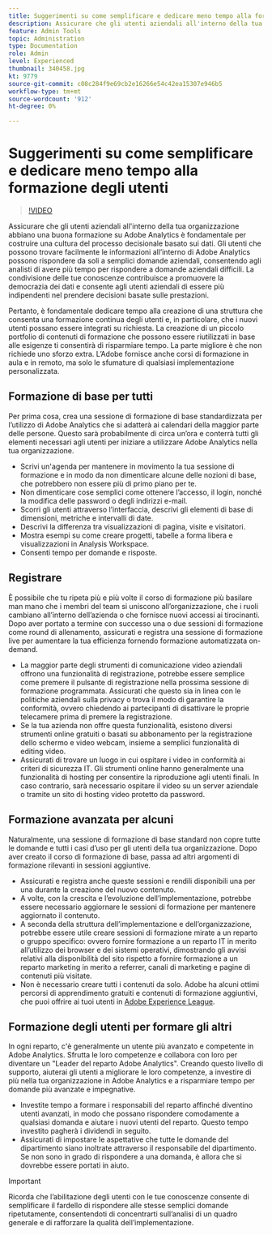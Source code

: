 ```yaml
---
title: Suggerimenti su come semplificare e dedicare meno tempo alla formazione degli utenti
description: Assicurare che gli utenti aziendali all'interno della tua organizzazione abbiano una buona formazione su Adobe Analytics è fondamentale per costruire una cultura del processo decisionale basato sui dati. Gli utenti che possono trovare facilmente le informazioni all’interno di Adobe Analytics possono rispondere da soli a semplici domande aziendali, consentendo agli analisti di avere più tempo per rispondere a domande aziendali difficili. La condivisione delle tue conoscenze contribuisce a promuovere la democrazia dei dati e consente agli utenti aziendali di essere più indipendenti nel prendere decisioni basate sulle prestazioni.
feature: Admin Tools
topic: Administration
type: Documentation
role: Admin
level: Experienced
thumbnail: 340458.jpg
kt: 9779
source-git-commit: c08c284f9e69cb2e16266e54c42ea15307e946b5
workflow-type: tm+mt
source-wordcount: '912'
ht-degree: 0%

---
```



# Suggerimenti su come semplificare e dedicare meno tempo alla formazione degli utenti

>[!VIDEO](https://video.tv.adobe.com/v/340458/?quality=12&learn=on)

Assicurare che gli utenti aziendali all&#39;interno della tua organizzazione abbiano una buona formazione su Adobe Analytics è fondamentale per costruire una cultura del processo decisionale basato sui dati. Gli utenti che possono trovare facilmente le informazioni all’interno di Adobe Analytics possono rispondere da soli a semplici domande aziendali, consentendo agli analisti di avere più tempo per rispondere a domande aziendali difficili. La condivisione delle tue conoscenze contribuisce a promuovere la democrazia dei dati e consente agli utenti aziendali di essere più indipendenti nel prendere decisioni basate sulle prestazioni.

Pertanto, è fondamentale dedicare tempo alla creazione di una struttura che consenta una formazione continua degli utenti e, in particolare, che i nuovi utenti possano essere integrati su richiesta. La creazione di un piccolo portfolio di contenuti di formazione che possono essere riutilizzati in base alle esigenze ti consentirà di risparmiare tempo. La parte migliore è che non richiede uno sforzo extra. L’Adobe fornisce anche corsi di formazione in aula e in remoto, ma solo le sfumature di qualsiasi implementazione personalizzata.


## Formazione di base per tutti

Per prima cosa, crea una sessione di formazione di base standardizzata per l’utilizzo di Adobe Analytics che si adatterà ai calendari della maggior parte delle persone. Questo sarà probabilmente di circa un’ora e conterrà tutti gli elementi necessari agli utenti per iniziare a utilizzare Adobe Analytics nella tua organizzazione.

* Scrivi un&#39;agenda per mantenere in movimento la tua sessione di formazione e in modo da non dimenticare alcune delle nozioni di base, che potrebbero non essere più di primo piano per te.
* Non dimenticare cose semplici come ottenere l’accesso, il login, nonché la modifica delle password o degli indirizzi e-mail.
* Scorri gli utenti attraverso l’interfaccia, descrivi gli elementi di base di dimensioni, metriche e intervalli di date.
* Descrivi la differenza tra visualizzazioni di pagina, visite e visitatori.
* Mostra esempi su come creare progetti, tabelle a forma libera e visualizzazioni in Analysis Workspace.
* Consenti tempo per domande e risposte.

## Registrare

È possibile che tu ripeta più e più volte il corso di formazione più basilare man mano che i membri del team si uniscono all’organizzazione, che i ruoli cambiano all’interno dell’azienda o che fornisce nuovi accessi ai tirocinanti. Dopo aver portato a termine con successo una o due sessioni di formazione come round di allenamento, assicurati e registra una sessione di formazione live per aumentare la tua efficienza fornendo formazione automatizzata on-demand.

* La maggior parte degli strumenti di comunicazione video aziendali offrono una funzionalità di registrazione, potrebbe essere semplice come premere il pulsante di registrazione nella prossima sessione di formazione programmata. Assicurati che questo sia in linea con le politiche aziendali sulla privacy o trova il modo di garantire la conformità, ovvero chiedendo ai partecipanti di disattivare le proprie telecamere prima di premere la registrazione.
* Se la tua azienda non offre questa funzionalità, esistono diversi strumenti online gratuiti o basati su abbonamento per la registrazione dello schermo e video webcam, insieme a semplici funzionalità di editing video.
* Assicurati di trovare un luogo in cui ospitare i video in conformità ai criteri di sicurezza IT. Gli strumenti online hanno generalmente una funzionalità di hosting per consentire la riproduzione agli utenti finali. In caso contrario, sarà necessario ospitare il video su un server aziendale o tramite un sito di hosting video protetto da password.

## Formazione avanzata per alcuni

Naturalmente, una sessione di formazione di base standard non copre tutte le domande e tutti i casi d’uso per gli utenti della tua organizzazione. Dopo aver creato il corso di formazione di base, passa ad altri argomenti di formazione rilevanti in sessioni aggiuntive.

* Assicurati e registra anche queste sessioni e rendili disponibili una per una durante la creazione del nuovo contenuto.
* A volte, con la crescita e l’evoluzione dell’implementazione, potrebbe essere necessario aggiornare le sessioni di formazione per mantenere aggiornato il contenuto.
* A seconda della struttura dell’implementazione e dell’organizzazione, potrebbe essere utile creare sessioni di formazione mirate a un reparto o gruppo specifico: ovvero fornire formazione a un reparto IT in merito all’utilizzo dei browser e dei sistemi operativi, dimostrando gli avvisi relativi alla disponibilità del sito rispetto a fornire formazione a un reparto marketing in merito a referrer, canali di marketing e pagine di contenuti più visitate.
* Non è necessario creare tutti i contenuti da solo. Adobe ha alcuni ottimi percorsi di apprendimento gratuiti e contenuti di formazione aggiuntivi, che puoi offrire ai tuoi utenti in [Adobe Experience League](https://experienceleague.adobe.com/docs/analytics.html?lang=it).



## Formazione degli utenti per formare gli altri

In ogni reparto, c&#39;è generalmente un utente più avanzato e competente in Adobe Analytics. Sfrutta le loro competenze e collabora con loro per diventare un &quot;Leader del reparto Adobe Analytics&quot;. Creando questo livello di supporto, aiuterai gli utenti a migliorare le loro competenze, a investire di più nella tua organizzazione in Adobe Analytics e a risparmiare tempo per domande più avanzate e impegnative.

* Investite tempo a formare i responsabili del reparto affinché diventino utenti avanzati, in modo che possano rispondere comodamente a qualsiasi domanda e aiutare i nuovi utenti del reparto. Questo tempo investito pagherà i dividendi in seguito.
* Assicurati di impostare le aspettative che tutte le domande del dipartimento siano inoltrate attraverso il responsabile del dipartimento. Se non sono in grado di rispondere a una domanda, è allora che si dovrebbe essere portati in aiuto.

>[!IMPORTANT]
>
>Ricorda che l’abilitazione degli utenti con le tue conoscenze consente di semplificare il fardello di rispondere alle stesse semplici domande ripetutamente, consentendoti di concentrarti sull’analisi di un quadro generale e di rafforzare la qualità dell’implementazione.

